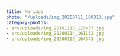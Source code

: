 ```yaml
---
title: Mariage
photo: "/uploads/img_20200711_160313.jpg"
category-photos:
- src/uploads/img_20191118_123437.jpg
- src/uploads/img_20200114_161132.jpg
- src/uploads/img_20200109_164543.jpg

---
```

